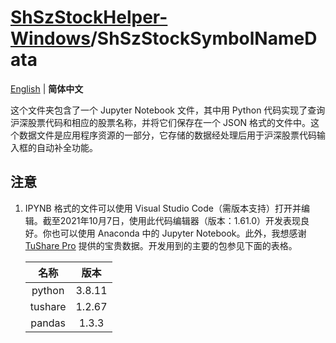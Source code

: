 # [ShSzStockHelper-Windows](../../..)/ShSzStockSymbolNameData

[English](./README.md) | **简体中文**

这个文件夹包含了一个 Jupyter Notebook 文件，其中用 Python 代码实现了查询沪深股票代码和相应的股票名称，并将它们保存在一个 JSON 格式的文件中。这个数据文件是应用程序资源的一部分，它存储的数据经处理后用于沪深股票代码输入框的自动补全功能。

## 注意

1. IPYNB 格式的文件可以使用 Visual Studio Code（需版本支持）打开并编辑。截至2021年10月7日，使用此代码编辑器（版本：1.61.0）开发表现良好。你也可以使用 Anaconda 中的 Jupyter Notebook。此外，我想感谢 [TuShare Pro](https://tushare.pro/) 提供的宝贵数据。开发用到的主要的包参见下面的表格。

    | 名称 | 版本 |
    | :--: | :--: |
    | python | 3.8.11 |
    | tushare | 1.2.67 |
    | pandas | 1.3.3 |
